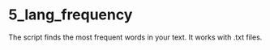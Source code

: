 # 5_lang_frequency

The script finds the most frequent words in your text. It works with .txt files. 